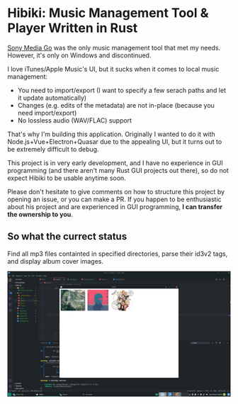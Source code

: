 # Hibiki: Music Management Tool & Player Written in Rust

[Sony Media Go](https://www.wikiwand.com/en/Media_Go) was the only music management tool that met my needs. However, it's only on Windows and discontinued.

I love iTunes/Apple Music's UI, but it sucks when it comes to local music management:

- You need to import/export (I want to specify a few serach paths and let it update automatically)
- Changes (e.g. edits of the metadata) are not in-place (because you need import/export)
- No lossless audio (WAV/FLAC) support

That's why I'm building this application. Originally I wanted to do it with Node.js+Vue+Electron+Quasar due to the appealing UI, but it turns out to be extremely difficult to debug.

This project is in very early development, and I have no experience in GUI programming (and there aren't many Rust GUI projects out there), so do not expect Hibiki to be usable anytime soon.

Please don't hesitate to give comments on how to structure this project by opening an issue, or you can make a PR. If you happen to be enthusiastic about his project and are experienced in GUI programming, **I can transfer the ownership to you**.

## So what the currect status

Find all mp3 files containted in specified directories, parse their id3v2 tags, and display album cover images.

![](10-24.png)